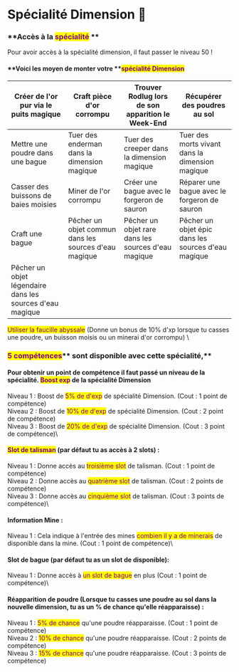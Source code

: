 # Spécialité Dimension 🔮

### **Accès à la **<mark style="color:purple;">**spécialité**</mark>** **&#x20;

Pour avoir accès à la spécialité dimension, il faut passer le niveau 50 !

#### **Voici les moyen de monter votre **<mark style="color:purple;">**spécialité Dimension**</mark>

| Créer de l'or pur via le puits magique                    | Craft pièce d'or corrompu                             | Trouver Rodlug lors de son apparition le Week-End   | Récupérer des poudres au sol                        |
| --------------------------------------------------------- | ----------------------------------------------------- | --------------------------------------------------- | --------------------------------------------------- |
| Mettre une poudre dans une bague                          | Tuer des enderman dans la dimension magique           | Tuer des creeper dans la dimension magique          | Tuer des morts vivant dans la dimension magique     |
| Casser des buissons de baies moisies                      | Miner de l'or corrompu                                | Créer une bague avec le forgeron de sauron          | Réparer une bague avec le forgeron de sauron        |
| Craft une bague                                           | Pêcher un objet commun dans les sources d'eau magique | Pêcher un objet rare dans les sources d'eau magique | Pêcher un objet épic dans les sources d'eau magique |
| Pêcher un objet légendaire dans les sources d'eau magique |                                                       |                                                     |                                                     |

<mark style="color:purple;">Utiliser la faucille abyssale</mark> (Donne un bonus de 10% d'xp lorsque tu casses une poudre, un buisson moisis ou un minerai d'or corrompu) \


### <mark style="color:purple;">**5 compétences**</mark>** sont disponible avec cette spécialité,**&#x20;

#### **Pour obtenir un point de compétence il faut passé un niveau de la spécialité.**   <mark style="color:purple;">Boost exp</mark> de la spécialité Dimension&#x20;

Niveau 1 : Boost de <mark style="color:purple;">5% de d'exp</mark> de spécialité Dimension. (Cout : 1 point de compétence) \
Niveau 2 : Boost de <mark style="color:purple;">10% de d'exp</mark> de spécialité Dimension. (Cout : 2 point de compétence) \
Niveau 3 : Boost de <mark style="color:purple;">20% de d'exp</mark> de spécialité Dimension. (Cout : 3 point de compétence)\


#### <mark style="color:purple;">Slot de talisman</mark> (par défaut tu as accès à 2 slots) :&#x20;

Niveau 1 : Donne accès au <mark style="color:purple;">troisième slot</mark> de talisman. (Cout : 1 point de compétence) \
Niveau 2 : Donne accès au <mark style="color:purple;">quatrième slot</mark> de talisman. (Cout : 2 points de compétence) \
Niveau 3 : Donne accès au <mark style="color:purple;">cinquième slot</mark> de talisman. (Cout : 3 points de compétence)\


#### Information Mine :&#x20;

Niveau 1 : Cela indique à l'entrée des mines <mark style="color:purple;">combien il y a de minerais</mark> de disponible dans la mine. (Cout : 1 point de compétence)\


#### Slot de bague (par défaut tu as un slot de disponible):&#x20;

Niveau 1 : Donne accès à <mark style="color:purple;">un slot de bague</mark> en plus (Cout : 1 point de compétence)\


#### Réapparition de poudre (Lorsque tu casses une poudre au sol dans la nouvelle dimension, tu as un % de chance qu'elle réapparaisse) :&#x20;

Niveau 1 : <mark style="color:purple;">5% de chance</mark> qu'une poudre réapparaisse. (Cout : 1 point de compétence) \
Niveau 2 : <mark style="color:purple;">10% de chance</mark> qu'une poudre réapparaisse. (Cout : 2 points de compétence) \
Niveau 3 : <mark style="color:purple;">15% de chance</mark> qu'une poudre réapparaisse. (Cout : 3 points de compétence)
